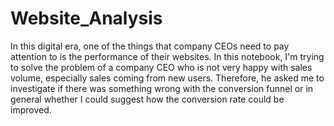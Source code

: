 # Website_Analysis
In this digital era, one of the things that company CEOs need to pay attention to is the performance of their websites. In this notebook, I'm trying to solve the problem of a company CEO who is not very happy with sales volume, especially sales coming from new users. Therefore, he asked me to investigate if there was something wrong with the conversion funnel or in general whether I could suggest how the conversion rate could be improved.
